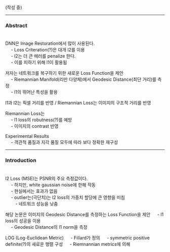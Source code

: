 (작성 중)


***


### Abstract</br></br>

DNN은 Image Restoration에서 많이 사용된다.  
&emsp; - Loss Criteration(?)은 대개 l2를 이용  
&emsp; - l2는 더 큰 에러를 penalize 한다.  
&emsp; - 이를 피하기 위해 l1이 활용됨

저자는 네트워크를 복구하기 위한 새로운 Loss Function을 제안  
&emsp; - Riemannian Manifold(리만 다양체)에서 Geodesic Distance(최단 거리)를 측정  
&emsp; - l1의 뛰어난 특성을 활용

l1과 l2는 픽셀 거리를 반영 / Riemannian Loss는 이미지의 구조적 거리를 반영

Riemannian Loss는  
&emsp; - l1 loss의 robutness(?)를 예방   
&emsp; - 이미지의 contrast 반영

Experimental Results  
&emsp; - 객관적 품질과 지각 품질 모두에 따라 보다 정확한 재구성


***


### Introduction</br></br>

l2 Loss (MSE)는 PSNR의 주요 측정값이다.  
&emsp; - 하지만, white gaussian noise에 한해 작동  
&emsp; - 현실에서는 효과가 없음  
&emsp; - outlier는(극단치)는 l2 loss의 가중치 할당에 큰 영향을 미침  
&emsp;&emsp; - 네트워크 성능을 낮춤

해당 논문은 이미지의 Geodesic Distance를 측정하는 Loss Function을 제안
&emsp; - l1 loss의 성공을 이용  
&emsp; - Geodesic Distance의 l1 norm을 측정

LOG (Log-Euclidean Metric)
&emsp; - Fillard가 정의
&emsp; - symmetric positive definite(?)의 새로운 행렬 구성
&emsp; - Riemnannian metrics에 의해 

